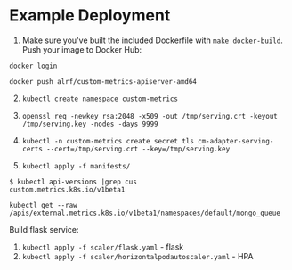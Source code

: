 Example Deployment
==================

1. Make sure you've built the included Dockerfile with `make docker-build`.
Push your image to Docker Hub:
```
docker login
```
```
docker push alrf/custom-metrics-apiserver-amd64
```
   
2. `kubectl create namespace custom-metrics`

3. `openssl req -newkey rsa:2048 -x509 -out /tmp/serving.crt -keyout /tmp/serving.key -nodes -days 9999`

4. `kubectl -n custom-metrics create secret tls cm-adapter-serving-certs --cert=/tmp/serving.crt --key=/tmp/serving.key`

5. `kubectl apply -f manifests/`

```
$ kubectl api-versions |grep cus
custom.metrics.k8s.io/v1beta1
```

```
kubectl get --raw /apis/external.metrics.k8s.io/v1beta1/namespaces/default/mongo_queue
```

Build flask service:

1. `kubectl apply -f scaler/flask.yaml` - flask
2. `kubectl apply -f scaler/horizontalpodautoscaler.yaml` - HPA
